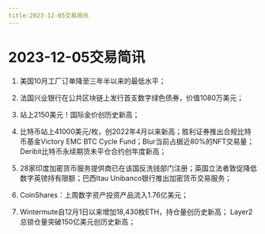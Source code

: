 ```yaml
---
title:2023-12-05交易简讯
---
```

# 2023-12-05交易简讯
1. 美国10月工厂订单降至三年半以来的最低水平；

2. 法国兴业银行在公共区块链上发行首支数字绿色债券，价值1080万美元；

3. 站上2150美元！国际金价创历史新高；

4. 比特币站上41000美元/枚，创2022年4月以来新高；胜利证券推出合规比特币基金Victory EMC BTC Cycle Fund；Blur当前占据近80%的NFT交易量；Deribit比特币永续期货未平仓合约创年度新高；

5. 28家印度加密货币服务提供商已在该国反洗钱部门注册；英国立法者敦促降低数字英镑持有限额；巴西Itau Unibanco银行推出加密货币交易服务；

6. CoinShares：上周数字资产投资产品流入1.76亿美元；

7. Wintermute自12月1日以来增加18,430枚ETH，持仓量创历史新高；
Layer2总锁仓量突破150亿美元创历史新高；